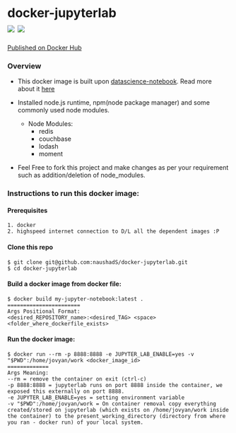 docker-jupyterlab  
[![](https://images.microbadger.com/badges/version/naushads/jupyterlab.svg)](https://microbadger.com/images/naushads/jupyterlab "Get your own version badge on microbadger.com")
[![](https://images.microbadger.com/badges/image/naushads/jupyterlab.svg)](https://microbadger.com/images/naushads/jupyterlab "Get your own image badge on microbadger.com")
===
[Published on Docker Hub](https://hub.docker.com/r/naushads/jupyterlab/)
### Overview

* This docker image is built upon [datascience-notebook](https://hub.docker.com/r/jupyter/datascience-notebook/). Read more about it [here](https://jupyter-docker-stacks.readthedocs.io/en/latest/using/selecting.html#jupyter-datascience-notebook)

* Installed node.js runtime, npm(node package manager) and some commonly used node modules.
    * Node Modules:
        * redis
        * couchbase
        * lodash
        * moment

* Feel Free to fork this project and make changes as per your requirement such as addition/deletion of node_modules.


### Instructions to run this docker image:

#### Prerequisites
    1. docker
    2. highspeed internet connection to D/L all the dependent images :P

#### Clone this repo
    $ git clone git@github.com:naushadS/docker-jupyterlab.git
    $ cd docker-jupyterlab

#### Build a docker image from docker file:
    $ docker build my-jupyter-notebook:latest .
    =======================
    Args Positional Format:
    <desired_REPOSITORY_name>:<desired_TAG> <space> <folder_where_dockerfile_exists>

#### Run the docker image:
    $ docker run --rm -p 8888:8888 -e JUPYTER_LAB_ENABLE=yes -v "$PWD":/home/jovyan/work <docker_image_id>
    =============
    Args Meaning:
    --rm = remove the container on exit (ctrl-c)
    -p 8888:8888 = jupyterlab runs on port 8888 inside the container, we exposed this externally on port 8888.
    -e JUPYTER_LAB_ENABLE=yes = setting environment variable
    -v "$PWD":/home/jovyan/work = On container removal copy everything created/stored on jupyterlab (which exists on /home/jovyan/work inside the container) to the present_working_directory (directory from where you ran - docker run) of your local system.


